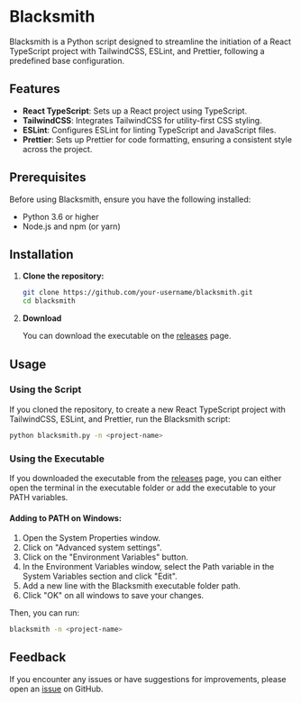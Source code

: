 # Blacksmith

Blacksmith is a Python script designed to streamline the initiation of a React TypeScript project with TailwindCSS, ESLint, and Prettier, following a predefined base configuration.

## Features

- **React TypeScript**: Sets up a React project using TypeScript.
- **TailwindCSS**: Integrates TailwindCSS for utility-first CSS styling.
- **ESLint**: Configures ESLint for linting TypeScript and JavaScript files.
- **Prettier**: Sets up Prettier for code formatting, ensuring a consistent style across the project.

## Prerequisites

Before using Blacksmith, ensure you have the following installed:

- Python 3.6 or higher
- Node.js and npm (or yarn)

## Installation

1. **Clone the repository:**

    ```sh
    git clone https://github.com/your-username/blacksmith.git
    cd blacksmith
    ```
2. **Download**

    You can download the executable on the [releases](https://github.com/yan-batista/Blacksmith/releases) page.

## Usage

### Using the Script
If you cloned the repository, to create a new React TypeScript project with TailwindCSS, ESLint, and Prettier, run the Blacksmith script:

```sh
python blacksmith.py -n <project-name>
```

### Using the Executable
If you downloaded the executable from the [releases](https://github.com/yan-batista/Blacksmith/releases) page, you can either open the terminal in the executable folder or add the executable to your PATH variables.

#### Adding to PATH on Windows:
1. Open the System Properties window.
2. Click on "Advanced system settings".
3. Click on the "Environment Variables" button.
4. In the Environment Variables window, select the Path variable in the System Variables section and click "Edit".
5. Add a new line with the Blacksmith executable folder path.
6. Click "OK" on all windows to save your changes.

Then, you can run:
```sh
blacksmith -n <project-name>
```

## Feedback
If you encounter any issues or have suggestions for improvements, please open an [issue](https://github.com/yan-batista/Blacksmith/issues) on GitHub.